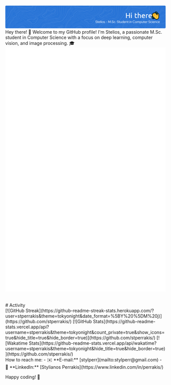 ![Header](./my_banner.png)
<br />
Hey there! 👋 Welcome to my GitHub profile! I'm Stelios, a passionate M.Sc. student in Computer Science with a focus on deep learning, computer vision, and image processing. 🎓
<br />
![Metrics](/github-metrics.svg)

<br />
# Activity
<br />
[![GitHub Streak](https://github-readme-streak-stats.herokuapp.com/?user=stperrakis&theme=tokyonight&date_format=%5BY%20%5DM%20j)](https://github.com/stperrakis/)
[![GitHub Stats](https://github-readme-stats.vercel.app/api?username=stperrakis&theme=tokyonight&count_private=true&show_icons=true&hide_title=true&hide_border=true)](https://github.com/stperrakis/)
[![Wakatime Stats](https://github-readme-stats.vercel.app/api/wakatime?username=stperrakis&theme=tokyonight&hide_title=true&hide_border=true)](https://github.com/stperrakis/)
<br />
How to reach me: 
- ✉️  **E-mail:** [stylperr](mailto:stylperr@gmail.com)
- 💼 **LinkedIn:** [Stylianos Perrakis](https://www.linkedin.com/in/perrakis/)
<br />

Happy coding! 🚀
